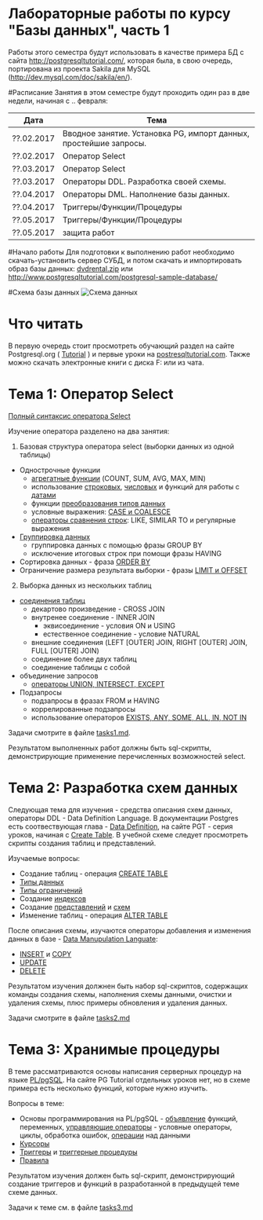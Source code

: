 Лабораторные работы по курсу "Базы данных", часть 1
================================

Работы этого семестра будут использовать в качестве примера БД с сайта http://postgresqltutorial.com/, которая была, в свою очередь, портирована из проекта Sakila для MySQL (http://dev.mysql.com/doc/sakila/en/).

#Расписание
Занятия в этом семестре будут проходить один раз в две недели, начиная с .. февраля:

Дата | Тема
---- | ----
??.02.2017 | Вводное занятие. Установка PG, импорт данных, простейшие запросы.
??.02.2017 | Оператор Select
??.03.2017 | Оператор Select
??.03.2017 | Операторы DDL. Разработка своей схемы.
??.04.2017 | Операторы DML. Наполнение базы данных.
??.04.2017 | Триггеры/Функции/Процедуры
??.05.2017 | Триггеры/Функции/Процедуры
??.05.2017 | защита работ


#Начало работы
Для подготовки к выполнению работ необходимо скачать-установить сервер СУБД, и потом скачать и импортировать образ базы данных:
[dvdrental.zip](files/dvdrental.zip) или http://www.postgresqltutorial.com/postgresql-sample-database/

#Схема базы данных
![Схема данных](http://www.postgresqltutorial.com/wp-content/uploads/2013/05/PostgreSQL-Sample-Database.png)


# Что читать
В первую очередь стоит просмотреть обучающий раздел на сайте Postgresql.org ( [Tutorial](http://www.postgresql.org/docs/9.4/static/tutorial.html) ) и первые уроки на [postresqltutorial.com](http://www.postgresqltutorial.com). Также можно скачать электронные книги с диска F: или из чата.

# Тема 1: Оператор Select
[Полный синтаксис оператора Select](http://www.postgresql.org/docs/9.4/static/sql-select.html)

Изучение оператора разделено на два занятия:

1. Базовая структура оператора select (выборки данных из одной таблицы)
  * Однострочные функции
    *	[агрегатные функции](http://www.postgresql.org/docs/9.4/static/functions-aggregate.html) (COUNT, SUM, AVG, MAX, MIN)
    *	использование [строковых](http://www.postgresql.org/docs/9.4/static/functions-string.html), [числовых](http://www.postgresql.org/docs/9.4/static/functions-math.html) и функций для работы с [датами](http://www.postgresql.org/docs/9.4/static/functions-datetime.html)
    *	функции [преобразования типов данных](http://www.postgresql.org/docs/9.4/static/functions-formatting.html)
    *	условные выражения: [CASE и COALESCE](http://www.postgresql.org/docs/9.4/static/functions-conditional.html)
    *	[операторы сравнения строк](http://www.postgresql.org/docs/9.4/static/functions-matching.html): LIKE, SIMILAR TO и регулярные выражения
  * [Группировка данных](http://www.postgresql.org/docs/9.4/static/queries-table-expressions.html#QUERIES-GROUP)
    * группировка данных с помощью фразы GROUP BY
    * исключение итоговых строк при помощи фразы HAVING
  * Сортировка данных - фраза [ORDER BY](http://www.postgresql.org/docs/9.4/static/queries-order.html)
  * Ограничение размера результата выборки - фразы [LIMIT и OFFSET](http://www.postgresql.org/docs/9.4/static/queries-limit.html)
2. Выборка данных из нескольких таблиц
  * [соединения таблиц](http://www.postgresql.org/docs/9.4/static/queries-table-expressions.html#QUERIES-FROM)
    * декартово произведение - CROSS JOIN
    * внутренее соединение - INNER JOIN
      * эквисоединение - условия ON и USING
      * естественное соединение - условие NATURAL
    * внешние соединения (LEFT [OUTER] JOIN, RIGHT [OUTER] JOIN, FULL [OUTER] JOIN)
    * соединение более двух таблиц
    * соединение таблицы с собой
  * объединение запросов
    * [операторы UNION, INTERSECT, EXCEPT](http://www.postgresql.org/docs/9.4/static/queries-union.html)
  * Подзапросы
    * подзапросы в фразах FROM и HAVING
    * коррелированные подзапросы
    * использование операторов [EXISTS, ANY, SOME, ALL, IN, NOT IN](http://www.postgresql.org/docs/9.4/static/functions-subquery.html)

Задачи смотрите в файле [tasks1.md](tasks1.md).

Результатом выполненных работ должны быть sql-скрипты, демонстрирующие применение перечисленных возможностей select.

# Тема 2: Разработка схем данных
Следующая тема для изучения - средства описания схем данных, операторы DDL - Data Definition Language. В документации Postgres есть соотвествующая глава - [Data Definition](http://www.postgresql.org/docs/9.4/static/ddl.html), на сайте PGT - серия уроков, начиная с [Create Table](http://www.postgresqltutorial.com/postgresql-create-table/). В учебной схеме следует просмотреть скрипты создания таблиц и представлений.

Изучаемые вопросы:
* Создание таблиц - операция [CREATE TABLE](http://www.postgresql.org/docs/9.4/static/sql-createtable.html)
* [Типы данных](http://www.postgresql.org/docs/9.4/static/datatype.html)
* [Типы ограничений](http://www.postgresql.org/docs/9.4/static/ddl-constraints.html)
* Создание [индексов](http://www.postgresql.org/docs/9.4/static/indexes.html)
* Создание [представлений](http://www.postgresql.org/docs/9.4/static/rules-views.html) и [схем](http://www.postgresql.org/docs/9.4/static/ddl-schemas.html)
* Изменение таблиц - операция [ALTER TABLE](http://www.postgresql.org/docs/9.4/static/ddl-alter.html)

После описания схемы, изучаются операторы добавления и изменения данных в базе - [Data Manupulation Languate](http://www.postgresql.org/docs/9.4/static/dml.html):
* [INSERT](http://www.postgresql.org/docs/9.4/static/sql-insert.html) и [COPY](http://www.postgresql.org/docs/9.4/static/sql-copy.html)
* [UPDATE](http://www.postgresql.org/docs/9.4/static/sql-update.html)
* [DELETE](http://www.postgresql.org/docs/9.4/static/sql-delete.html)

Результатом изучения должнен быть набор sql-скриптов, содержащих команды создания схемы, наполнения схемы данными, очистки и удаления схемы, плюс примеры обновления и удаления данных.

Задачи смотрите в файле [tasks2.md](tasks2.md)

# Тема 3: Хранимые процедуры
В теме рассматриваются основы написания серверных процедур на языке [PL/pgSQL](http://www.postgresql.org/docs/9.4/static/plpgsql.html). На сайте PG Tutorial отдельных уроков нет, но в схеме примера есть несколько функций, которые нужно изучить.

Вопросы в теме:
* Основы программирования на PL/pgSQL - [объявление](http://www.postgresql.org/docs/9.4/static/plpgsql-declarations.html) функций,  переменных, [управляющие операторы](http://www.postgresql.org/docs/9.4/static/plpgsql-control-structures.html) - условные операторы, циклы, обработка ошибок, [операции](http://www.postgresql.org/docs/9.4/static/plpgsql-statements.html) над данными
* [Курсоры](http://www.postgresql.org/docs/9.4/static/plpgsql-cursors.html)
* [Триггеры](http://www.postgresql.org/docs/9.4/static/triggers.hml) и [триггерные процедуры](http://www.postgresql.org/docs/9.4/static/plpgsql-trigger.html)
* [Правила](http://www.postgresql.org/docs/9.4/static/rules.html)

Результатом изучения должен быть sql-скрипт, демонстрирующий создание триггеров и функций в разработанной в предыдущей теме схеме данных.

Задачи к теме см. в файле [tasks3.md](tasks3.md)
